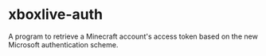 # xboxlive-auth
A program to retrieve a Minecraft account's access token based on the new Microsoft authentication scheme.
